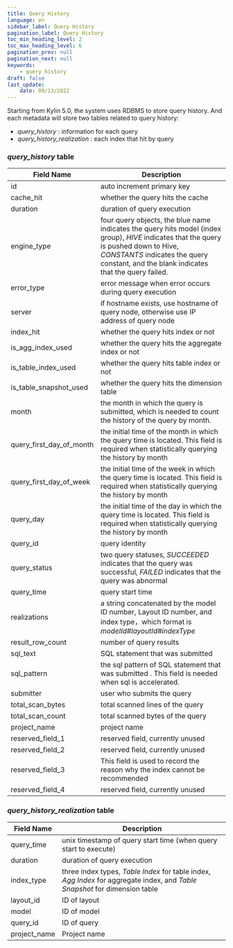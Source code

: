 ```yaml
---
title: Query History
language: en
sidebar_label: Query History
pagination_label: Query History
toc_min_heading_level: 2
toc_max_heading_level: 6
pagination_prev: null
pagination_next: null
keywords:
    - query history
draft: false
last_update:
    date: 09/13/2022
---
```


Starting from Kylin 5.0, the system uses RDBMS to store query history. And each metadata will store two tables related to query history:

- *query_history* : information for each query
- *query_history_realization* : each index that hit by query

### ***query_history*** table

| Field Name             | Description                                                                                                                                                                                                                      |
| ---------------------- |----------------------------------------------------------------------------------------------------------------------------------------------------------------------------------------------------------------------------------|
| id                     | auto increment primary key                                                                                                                                                                                                       |
| cache_hit              | whether the query hits the cache                                                                                                                                                                                                 |
| duration               | duration of query execution                                                                                                                                                                                                      |
| engine_type            | four query objects, the blue name indicates the query hits model (index group), *HIVE* indicates that the query is pushed down to Hive, *CONSTANTS* indicates the query constant, and the blank indicates that the query failed. |
| error_type             | error message when error occurs during query execution                                                                                                                                                                           |
| server               | if hostname exists, use hostname of query node, otherwise use IP address of query node                                                                                                                                           |
| index_hit              | whether the query hits index or not                                                                                                                                                                                              |
| is_agg_index_used      | whether the query hits the aggregate index or not                                                                                                                                                                                |
| is_table_index_used    | whether the query hits table index or not                                                                                                                                                                                        |
| is_table_snapshot_used | whether the query hits the dimension table                                                                                                                                                                                       |
| month                  | the month in which the query is submitted, which is needed to count the history of the query by month.                                                                                                                           |
| query_first_day_of_month  | the initial time of the month in which the query time is located. This field is required when statistically querying the history by month                                                                                        |
| query_first_day_of_week   | the initial time of the week in which the query time is located. This field is required when statistically querying the history by month                                                                                         |
| query_day                 | the initial time of the day in which the query time is located. This field is required when statistically querying the history by month                                                                                          |
| query_id               | query identity                                                                                                                                                                                                                   |
| query_status           | two query statuses, *SUCCEEDED* indicates that the query was successful, *FAILED* indicates that the query was abnormal                                                                                                          |
| query_time             | query start time                                                                                                                                                                                                                 |
| realizations           | a string concatenated by the model ID number, Layout ID number, and index type，which format is *modelId#layoutId#indexType*                                                                                                      |
| result_row_count       | number of query results                                                                                                                                                                                                          |
| sql_text               | SQL statement that was submitted                                                                                                                                                                                                 |
| sql_pattern            | the sql pattern of SQL statement that was submitted . This field is needed when sql is accelerated.                                                                                                                              |
| submitter              | user who submits the query                                                                                                                                                                                                       |
| total_scan_bytes       | total scanned lines of the query                                                                                                                                                                                                 |
| total_scan_count       | total scanned bytes of the query                                                                                                                                                                                                 |
| project_name           | project name                                                                                                                                                                                                                     |
| reserved_field_1       | reserved field, currently unused                                                                                                                                                                                                 |
| reserved_field_2       | reserved field, currently unused                                                                                                                                                                                                 |
| reserved_field_3       | This field is used to record the reason why the index cannot be recommended                                                                                                                                                      |
| reserved_field_4       | reserved field, currently unused                                                                                                                                                                                                 |

### ***query_history_realization*** table

| Field Name | Description                                                  |
| ---------- | ------------------------------------------------------------ |
| query_time       | unix timestamp of query start time (when query start to execute)                          |
| duration   | duration of query execution                          |
| index_type | three index types, *Table Index* for table index, *Agg Index* for aggregate index, and *Table Snapshot* for dimension table |
| layout_id  | ID of layout                                                 |
| model      | ID of model                                                 |
| query_id   | ID of query                                               |
| project_name           | Project name                                 |

